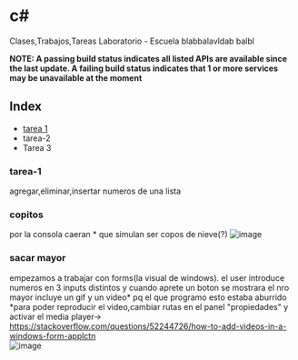 # c#

Clases,Trabajos,Tareas Laboratorio - Escuela
blabbalavldab balbl

**NOTE: A passing build status indicates all listed APIs are available since the last update. A failing build status indicates that 1 or more services may be unavailable at the moment** 

## Index
- [tarea 1](https://github.com/brandonporcel/Clases-Laboratorio-POO-c-#tarea-1)
- tarea-2
- Tarea 3


### tarea-1
agregar,eliminar,insertar numeros de una lista
### copitos
por la consola caeran * que simulan ser copos de nieve(?)
![image](https://user-images.githubusercontent.com/66080281/119400755-00961080-bcb1-11eb-813b-892eafc53f0b.png)

### sacar mayor
empezamos a trabajar con forms(la visual de windows).
el user introduce numeros en 3 inputs distintos y cuando aprete un boton se mostrara el nro mayor
incluye un gif y un video* pq el que programo esto estaba aburrido </br>
*para poder reproducir el video,cambiar rutas en el panel "propiedades" y activar el media player-> https://stackoverflow.com/questions/52244726/how-to-add-videos-in-a-windows-form-applctn </br>
![image](https://user-images.githubusercontent.com/66080281/122606676-b570e280-d04f-11eb-9976-47763a4a226b.png)

